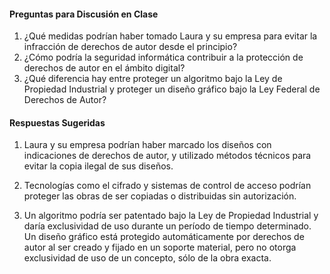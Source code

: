 #### Preguntas para Discusión en Clase
1. ¿Qué medidas podrían haber tomado Laura y su empresa para evitar la infracción de derechos de autor desde el principio?
2. ¿Cómo podría la seguridad informática contribuir a la protección de derechos de autor en el ámbito digital?
3. ¿Qué diferencia hay entre proteger un algoritmo bajo la Ley de Propiedad Industrial y proteger un diseño gráfico bajo la Ley Federal de Derechos de Autor?

#### Respuestas Sugeridas
1. Laura y su empresa podrían haber marcado los diseños con indicaciones de derechos de autor, y utilizado métodos técnicos para evitar la copia ilegal de sus diseños.
  
2. Tecnologías como el cifrado y sistemas de control de acceso podrían proteger las obras de ser copiadas o distribuidas sin autorización.
  
3. Un algoritmo podría ser patentado bajo la Ley de Propiedad Industrial y daría exclusividad de uso durante un período de tiempo determinado. Un diseño gráfico está protegido automáticamente por derechos de autor al ser creado y fijado en un soporte material, pero no otorga exclusividad de uso de un concepto, sólo de la obra exacta.
